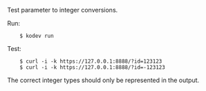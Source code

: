 Test parameter to integer conversions.

Run:
```
	$ kodev run
```

Test:
```
	$ curl -i -k https://127.0.0.1:8888/?id=123123
	$ curl -i -k https://127.0.0.1:8888/?id=-123123
```

The correct integer types should only be represented in the output.
